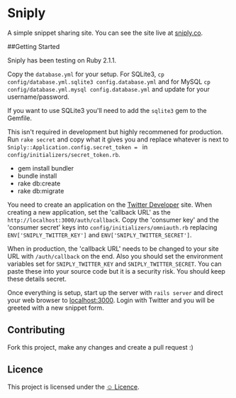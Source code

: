 # Sniply

A simple snippet sharing site. You can see the site live at [sniply.co](http://sniply.co).

##Getting Started

Sniply has been testing on Ruby 2.1.1.

Copy the `database.yml` for your setup. For SQLite3, `cp config/database.yml.sqlite3 config.database.yml` and for MySQL `cp config/database.yml.mysql config.database.yml` and update for your username/password.

If you want to use SQLite3 you'll need to add the `sqlite3` gem to the Gemfile.

This isn't required in development but highly recommened for production. Run `rake secret` and copy what it gives you and replace whatever is next to `Sniply::Application.config.secret_token = ` in `config/initializers/secret_token.rb`.

* gem install bundler
* bundle install
* rake db:create
* rake db:migrate

You need to create an application on the [Twitter Developer](https://dev.twitter.com) site. When creating a new application, set the 'callback URL' as the `http://localhost:3000/auth/callback`. Copy the 'consumer key' and the 'consumer secret' keys into `config/initializers/omniauth.rb` replacing `ENV['SNIPLY_TWITTER_KEY']` and `ENV['SNIPLY_TWITTER_SECRET']`.

When in production, the 'callback URL' needs to be changed to your site URL with `/auth/callback` on the end. Also you should set the environment variables set for `SNIPLY_TWITTER_KEY` and `SNIPLY_TWITTER_SECRET`. You can paste these into your source code but it is a security risk. You should keep these details secret.

Once everything is setup, start up the server with `rails server` and direct your web browser to [localhost:3000](http://localhost:3000). Login with Twitter and you will be greeted with a new snippet form.

## Contributing

Fork this project, make any changes and create a pull request :)

## Licence

This project is licensed under the [☺ Licence](http://licence.visualidiot.com/).
